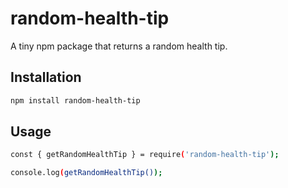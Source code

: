# random-health-tip

A tiny npm package that returns a random health tip.

## Installation

```bash
npm install random-health-tip
```

## Usage

```bash
const { getRandomHealthTip } = require('random-health-tip');

console.log(getRandomHealthTip());
```